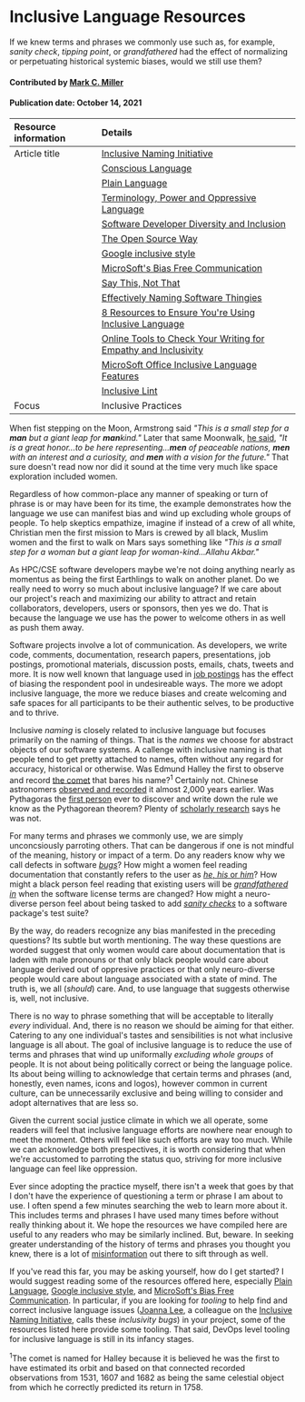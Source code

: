 # Inclusive Language Resources
<!--deck text start-->
If we knew terms and phrases we commonly use such as, for example, *sanity check*,  *tipping point*, or *grandfathered* had the effect of normalizing or perpetuating historical systemic biases, would we still use them?
<!--deck text end-->

#### Contributed by [Mark C. Miller](https://github.com/markcmiller86 "Mark C. Miller GitHub Profile")
#### Publication date: October 14, 2021

Resource information | Details
:--- | :--- 
Article title  | [Inclusive Naming Initiative](https://bssw.io/items/inclusive-naming-initiative)
&nbsp; | [Conscious Language](https://github.com/conscious-lang/conscious-lang-docs)
&nbsp; | [Plain Language](https://www.plainlanguage.gov/)
&nbsp; | [Terminology, Power and Oppressive Language](https://tools.ietf.org/id/draft-knodel-terminology-00.html)
&nbsp; | [Software Developer Diversity and Inclusion](https://sddiproject.org/)
&nbsp; | [The Open Source Way](https://www.theopensourceway.org/)
&nbsp; | [Google inclusive style](https://developers.google.com/style/inclusive-documentation)
&nbsp; | [MicroSoft's Bias Free Communication](https://docs.microsoft.com/en-us/style-guide/bias-free-communication)
&nbsp; | [Say This, Not That](https://thediversitymovement.com/say-this-not-that-a-guide-for-inclusive-language/)
&nbsp; | [Effectively Naming Software Thingies](https://medium.com/@rabinovichsagi/effectively-naming-software-thingies-fcea9d78a699)
&nbsp; | [8 Resources to Ensure You're Using Inclusive Language](https://blog.hubspot.com/marketing/tools-inclusive-language)
&nbsp; | [Online Tools to Check Your Writing for Empathy and Inclusivity](https://www.fastcompany.com/3053713/these-7-online-tools-check-your-writing-for-empathy-and-inclusivity)
&nbsp; | [MicroSoft Office Inclusive Language Features](https://thenextweb.com/news/microsoft-office-can-help-you-write-with-inclusive-language-heres-how)
&nbsp; | [Inclusive Lint](https://github.com/inclusivelint/inclusivelint)
Focus | Inclusive Practices

When fist stepping on the Moon, Armstrong said *"This is a small step for a **man** but a giant leap for **man**kind."*
Later that same Moonwalk, [he said](https://www.presidency.ucsb.edu/documents/telephone-conversation-with-the-apollo-11-astronauts-the-moon), *"It is a great honor...to be here representing...**men** of peaceable nations, **men** with an interest and a curiosity, and **men** with a vision for the future."*
That sure doesn't read now nor did it sound at the time very much like space exploration included women.

Regardless of how common-place any manner of speaking or turn of phrase is or may have been for its time, the example demonstrates how the language we use can manifest bias and wind up excluding whole groups of people.
To help skeptics empathize, imagine if instead of a crew of all white, Christian men the first mission to Mars is crewed by all black, Muslim women and the first to walk on Mars says something like *"This is a small step for a woman but a giant leap for woman-kind...Allahu Akbar."*

As HPC/CSE software developers maybe we're not doing anything nearly as momentus as being the first Earthlings to walk on another planet.
Do we really need to worry so much about inclusive language?
If we care about our project's reach and maximizing our ability to attract and retain collaborators, developers, users or sponsors, then yes we do.
That is because the language we use has the power to welcome others in as well as push them away.

Software projects involve a lot of communication.
As developers, we write code, comments, documentation, research papers, presentations, job postings, promotional materials, discussion posts, emails, chats, tweets and more.
It is now well known that language used in [job postings](https://www.mya.com/blog/unconscious-bias-in-job-descriptions/) has the effect of biasing the respondent pool in undesireable ways.
The more we adopt inclusive language, the more we reduce biases and create welcoming and safe spaces for all participants to be their authentic selves, to be productive and to thrive.

Inclusive *naming* is closely related to inclusive language but focuses primarily on the naming of things.
That is the *names* we choose for abstract objects of our software systems.
A callenge with inclusive naming is that people tend to get pretty attached to names, often without any regard for accuracy, historical or otherwise.
Was Edmund Halley the first to observe and record [the comet](https://www.space.com/19878-halleys-comet.html) that bares his name?<sup>1</sup>
Certainly not.
Chinese astronomers [observed and recorded](https://en.wikipedia.org/wiki/Historical_comet_observations_in_China#Halley's_Comet) it almost 2,000 years earlier.
Was Pythagoras the [first person](https://en.wikipedia.org/wiki/Pythagoras#In_mathematics) ever to discover and write down the rule we know as the Pythagorean theorem?
Plenty of [scholarly research](https://www.researchgate.net/publication/337941217_Mathematics_in_Ancient_Egypt_Part_II) says he was not.

For many terms and phrases we commonly use, we are simply unconcsiously parroting others.
That can be dangerous if one is not mindful of the meaning, history or impact of a term.
Do any readers know why we call defects in software [*bugs*](https://en.wikipedia.org/wiki/Software_bug#History)?
How might a women feel reading documentation that constantly refers to the user as [*he*, *his* or *him*](https://www.washingtonpost.com/world/2019/12/15/guide-how-gender-neutral-language-is-developing-around-world/)?
How might a black person feel reading that existing users will be [*grandfathered in*](https://www.npr.org/sections/codeswitch/2013/10/21/239081586/the-racial-history-of-the-grandfather-clause) when the software license terms are changed?
How might a neuro-diverse person feel about being tasked to add [*sanity checks*](https://gist.github.com/seanmhanson/fe370c2d8bd2b3228680e38899baf5cc) to a software package's test suite?

By the way, do readers recognize any bias manifested in the preceding questions?
Its subtle but worth mentioning.
The way these questions are worded suggest that only women would care about documentation that is laden with male pronouns or that only black people would care about language derived out of oppresive practices or that only neuro-diverse people would care about language associated with a state of mind.
The truth is, we all (*should*) care.
And, to use language that suggests otherwise is, well, not inclusive.

There is no way to phrase something that will be acceptable to literally *every* individual.
And, there is no reason we should be aiming for that either.
Catering to any one individual's tastes and sensibilities is not what inclusive language is all about.
The goal of inclusive language is to reduce the use of terms and phrases that wind up uniformally *excluding whole groups* of people.
It is not about being politically correct or being the language police.
Its about being willing to acknowledge that certain terms and phrases (and, honestly, even names, icons and logos), however common in current culture, can be unnecessarily exclusive and being willing to consider and adopt alternatives that are less so.

Given the current social justice climate in which we all operate, some readers will feel that inclusive language efforts are nowhere near enough to meet the moment.
Others will feel like such efforts are way too much.
While we can acknowledge both prespectives, it is worth considering that when we're accustomed to parroting the status quo, striving for more inclusive language can feel like oppression.

Ever since adopting the practice myself, there isn't a week that goes by that I don't have the experience of questioning a term or phrase I am about to use.
I often spend a few minutes searching the web to learn more about it.
This includes terms and phrases I have used many times before without really thinking about it.
We hope the resources we have compiled here are useful to any readers who may be similarly inclined.
But, beware.
In seeking greater understanding of the history of terms and phrases you thought you knew, there is a lot of [misinformation](https://en.wikipedia.org/wiki/Rule_of_thumb) out there to sift through as well.

If you've read this far, you may be asking yourself, how do I get started?
I would suggest reading some of the resources offered here, especially [Plain Language](https://www.plainlanguage.gov/), [Google inclusive style](https://developers.google.com/style/inclusive-documentation), and [MicroSoft's Bias Free Communication](https://docs.microsoft.com/en-us/style-guide/bias-free-communication).
In particular, if you are looking for *tooling* to help find and correct inclusive language issues ([Joanna Lee](https://github.com/joannalee333), a colleague on the [Inclusive Naming Initiative](https://inclusivenaming.org/), calls these *inclusivity bugs*) in your project, some of the resources listed here provide some tooling.
That said, DevOps level tooling for inclusive language is still in its infancy stages.

<sup>1</sup>The comet is named for Halley because it is believed he was the first to have estimated its orbit and based on that connected recorded observations from 1531, 1607 and 1682 as being the same celestial object from which he correctly predicted its return in 1758.

<!--
https://www.cfr.org/blog/woman-moon-and-equality-earth

https://www.businessinsider.com/apollo-11-women-made-moon-landing-possible-2019-7#frances-poppy-northcutt-was-the-first-woman-in-mission-control-at-nasa-she-helped-make-sure-the-apollo-astronauts-return-trajectory-calculations-were-sound-so-that-theyd-get-home-safely-10

https://floridapress.blog/2020/10/30/the-women-behind-the-apollo-space-suit/
-->
